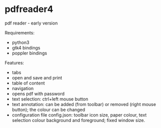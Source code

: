# pdfreader4
pdf reader - early version

Requirements:
- python3
- gtk4 bindings
- poppler bindings

Features:
- tabs
- open and save and print
- table of content
- navigation
- opens pdf with password
- text selection: ctrl+left mouse button
- text annotation: can be added (from toolbar) or removed (right mouse button); the colour can be changed
- configuration file config.json: toolbar icon size, paper colour, text selection colour background and foreground; fixed window size.

